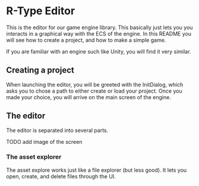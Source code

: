 # R-Type Editor

This is the editor for our game engine library. This basically just lets you you interacts
in a graphical way with the ECS of the engine. In this README you will see how to create a 
project, and how to make a simple game.

If you are familiar with an engine such like Unity, you will find it very similar.

## Creating a project

When launching the editor, you will be greeted with the InitDialog, which asks you to
chose a path to either create or load your project. Once you made your choice, you will
arrive on the main screen of the engine.

## The editor

The editor is separated into several parts.

TODO add image of the screen

### The asset explorer

The asset explore works just like a file explorer (but less good). It lets you open, create, and delete files
through the UI.